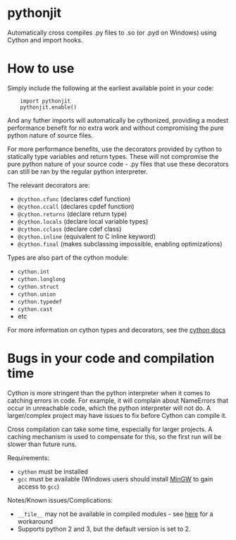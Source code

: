 # pythonjit
Automatically cross compiles .py files to .so (or .pyd on Windows) using Cython and import hooks.

# How to use

Simply include the following at the earliest available point in your code:

        import pythonjit
        pythonjit.enable()

And any futher imports will automatically be cythonized, providing a modest performance benefit for no extra work and without compromising the pure python nature of source files.

For more performance benefits, use the decorators provided by cython to statically type variables and return types. These will not compromise the pure python nature of your source code - .py files that use these decorators can still be ran by the regular python interpreter.

The relevant decorators are:

- `@cython.cfunc` (declares cdef function)
- `@cython.ccall` (declares cpdef function)
- `@cython.returns` (declare return type)
- `@cython.locals` (declare local variable types)
- `@cython.cclass` (declare cdef class)
- `@cython.inline` (equivalent to C inline keyword)
- `@cython.final` (makes subclassing impossible, enabling optimizations)

Types are also part of the cython module:

- `cython.int`
- `cython.longlong`
- `cython.struct`
- `cython.union`
- `cython.typedef`
- `cython.cast`
- etc

For more information on cython types and decorators, see the [cython docs](http://docs.cython.org/en/latest/src/tutorial/pure.html#static-typing)

# Bugs in your code and compilation time

Cython is more stringent than the python interpreter when it comes to catching errors in code. For example, it will complain about NameErrors that occur in unreachable code, which the python interpreter will not do. A larger/complex project may have issues to fix before Cython can compile it.

Cross compilation can take some time, especially for larger projects. A caching mechanism is used to compensate for this, so the first run will be slower than future runs.

Requirements:

- `cython` must be installed
- `gcc` must be available (Windows users should install [MinGW](http://mingw.org) to gain access to `gcc`)


Notes/Known issues/Complications:

- `__file__` may not be available in compiled modules - see [here](https://stackoverflow.com/questions/19225188/what-method-can-i-use-instead-of-file-in-python#comment65304373_19225368) for a workaround
- Supports python 2 and 3, but the default version is set to 2.
